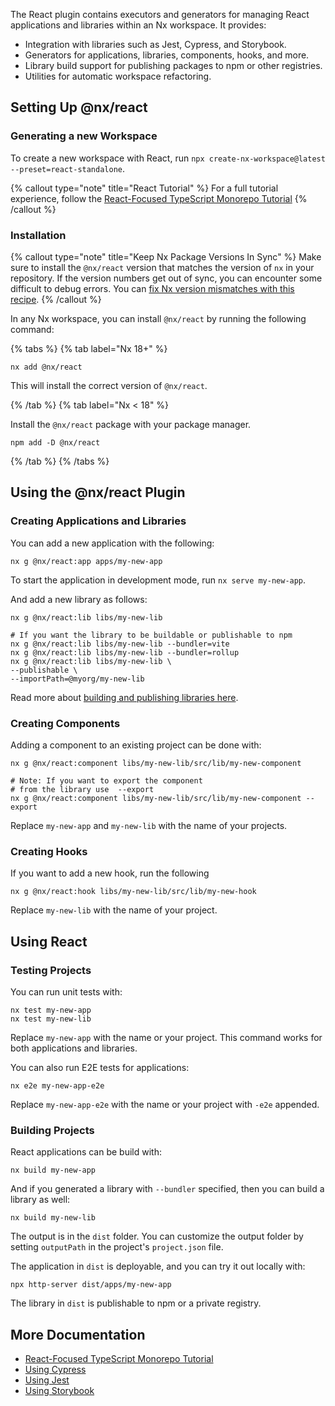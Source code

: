 The React plugin contains executors and generators for managing React applications and libraries within an Nx workspace.
It provides:

- Integration with libraries such as Jest, Cypress, and Storybook.
- Generators for applications, libraries, components, hooks, and more.
- Library build support for publishing packages to npm or other registries.
- Utilities for automatic workspace refactoring.

## Setting Up @nx/react

### Generating a new Workspace

To create a new workspace with React, run `npx create-nx-workspace@latest --preset=react-standalone`.

{% callout type="note" title="React Tutorial" %}
For a full tutorial experience, follow the [React-Focused TypeScript Monorepo Tutorial](/getting-started/tutorials/react-monorepo-tutorial)
{% /callout %}

### Installation

{% callout type="note" title="Keep Nx Package Versions In Sync" %}
Make sure to install the `@nx/react` version that matches the version of `nx` in your repository. If the version numbers get out of sync, you can encounter some difficult to debug errors. You can [fix Nx version mismatches with this recipe](/recipes/tips-n-tricks/keep-nx-versions-in-sync).
{% /callout %}

In any Nx workspace, you can install `@nx/react` by running the following command:

{% tabs %}
{% tab label="Nx 18+" %}

```shell {% skipRescope=true %}
nx add @nx/react
```

This will install the correct version of `@nx/react`.

{% /tab %}
{% tab label="Nx < 18" %}

Install the `@nx/react` package with your package manager.

```shell
npm add -D @nx/react
```

{% /tab %}
{% /tabs %}

## Using the @nx/react Plugin

### Creating Applications and Libraries

You can add a new application with the following:

```shell
nx g @nx/react:app apps/my-new-app
```

To start the application in development mode, run `nx serve my-new-app`.

And add a new library as follows:

```shell
nx g @nx/react:lib libs/my-new-lib

# If you want the library to be buildable or publishable to npm
nx g @nx/react:lib libs/my-new-lib --bundler=vite
nx g @nx/react:lib libs/my-new-lib --bundler=rollup
nx g @nx/react:lib libs/my-new-lib \
--publishable \
--importPath=@myorg/my-new-lib
```

Read more about [building and publishing libraries here](/concepts/buildable-and-publishable-libraries).

### Creating Components

Adding a component to an existing project can be done with:

```shell
nx g @nx/react:component libs/my-new-lib/src/lib/my-new-component

# Note: If you want to export the component
# from the library use  --export
nx g @nx/react:component libs/my-new-lib/src/lib/my-new-component --export
```

Replace `my-new-app` and `my-new-lib` with the name of your projects.

### Creating Hooks

If you want to add a new hook, run the following

```shell
nx g @nx/react:hook libs/my-new-lib/src/lib/my-new-hook
```

Replace `my-new-lib` with the name of your project.

## Using React

### Testing Projects

You can run unit tests with:

```shell
nx test my-new-app
nx test my-new-lib
```

Replace `my-new-app` with the name or your project. This command works for both applications and libraries.

You can also run E2E tests for applications:

```shell
nx e2e my-new-app-e2e
```

Replace `my-new-app-e2e` with the name or your project with `-e2e` appended.

### Building Projects

React applications can be build with:

```shell
nx build my-new-app
```

And if you generated a library with `--bundler` specified, then you can build a library as well:

```shell
nx build my-new-lib
```

The output is in the `dist` folder. You can customize the output folder by setting `outputPath` in the
project's `project.json` file.

The application in `dist` is deployable, and you can try it out locally with:

```shell
npx http-server dist/apps/my-new-app
```

The library in `dist` is publishable to npm or a private registry.

## More Documentation

- [React-Focused TypeScript Monorepo Tutorial](/getting-started/tutorials/react-monorepo-tutorial)
- [Using Cypress](/nx-api/cypress)
- [Using Jest](/nx-api/jest)
- [Using Storybook](/recipes/storybook/overview-react)
